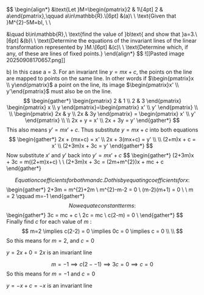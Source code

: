 $$
\begin{align*}
&\text{Let }M=\begin{pmatrix}2 & 1\\[4pt] 2 & a\end{pmatrix},\qquad a\in\mathbb{R}.\\[6pt]
&(a)\ \ \text{Given that }M^{2}-5M=bI, \\ \\

&\quad b\in\mathbb{R},\ \text{find the value of }b\text{ and show that }a=3.\\[6pt]
&(b)\ \ \text{Determine the equations of the invariant lines of the linear transformation represented by }M.\\[6pt]
&(c)\ \ \text{Determine which, if any, of these are lines of fixed points.}
\end{align*}
$$
![[Pasted image 20250908170657.png]]

b) 
In this case a = 3.
For an invariant line $y=mx+c$, the points on the line are mapped to points on the same line.  In other words if $\begin{pmatrix}x \\ y\end{pmatrix}$ a point on the line, its image $\begin{pmatrix}x' \\ y'\end{pmatrix}$ must also be on the line.
$$
\begin{gather*}
\begin{pmatrix}
2 & 1 \\
2 & 3
\end{pmatrix}
\begin{pmatrix}
x \\
y
\end{pmatrix}=\begin{pmatrix}
x' \\
y'
\end{pmatrix} \\ \\
\begin{pmatrix}
2x & y \\
2x & 3y
\end{pmatrix} = \begin{pmatrix}
x' \\
y'
\end{pmatrix} \\ \\ 
2x + y = x' \\ 
2x + 3y = y'
\end{gather*}
$$
This also means $y'=mx'+c$. Thus substitute $y=mx+c$ into both equations
$$
\begin{gather*}
2x + (mx+c) = x' \\
2x + 3(mx+c) = y' \\ \\
(2+m)x + c = x' \\
(2+3m)x + 3c = y'
\end{gather*}
$$
Now substitute $x'$ and $y'$ back into $y'=mx'+c$ 
$$
\begin{gather*}
(2+3m)x + 3c = m((2+m)x+c) \\ \\ 
(2+3m)x + 3c = (2m+m^{2})x + mc + c
\end{gather*}

$$
Equation coefficients for both m and c. Do this by equating coefficients for x:
$$
\begin{gather*}
2+3m = m^{2}+2m \\ 
m^{2}-m-2 = 0 \\
(m-2)(m+1) = 0 \\ \\
m = 2 \qquad m=-1
\end{gather*}
$$
Now equate constant terms:
$$
\begin{gather*}
3c = mc + c \\
2c = mc \\ 
c(2-m) = 0 \\ 
\end{gather*}
$$
Finally find $c$ for each value of $m$ :
$$
m=2 \implies c(2-2) = 0 \implies 0c = 0 \implies c = 0 \\ \\
$$
So this means for $m=2$, and $c=0$

$y=2x+0=2x$ is an invariant line


$$
m=-1 \implies c(2--1) \implies 3c = 0 \implies c = 0
$$
So this means for $m=-1$ and $c=0$

$y=-x+c=-x$ is an invariant line